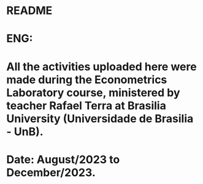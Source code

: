 # README

# ENG:
# All the activities uploaded here were made during the Econometrics Laboratory course, ministered by teacher Rafael Terra at Brasilia University (Universidade de Brasilia - UnB).

# Date: August/2023 to December/2023.
